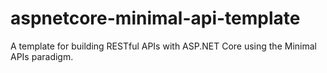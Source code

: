 # aspnetcore-minimal-api-template
A template for building RESTful APIs with ASP.NET Core using the Minimal APIs paradigm.
